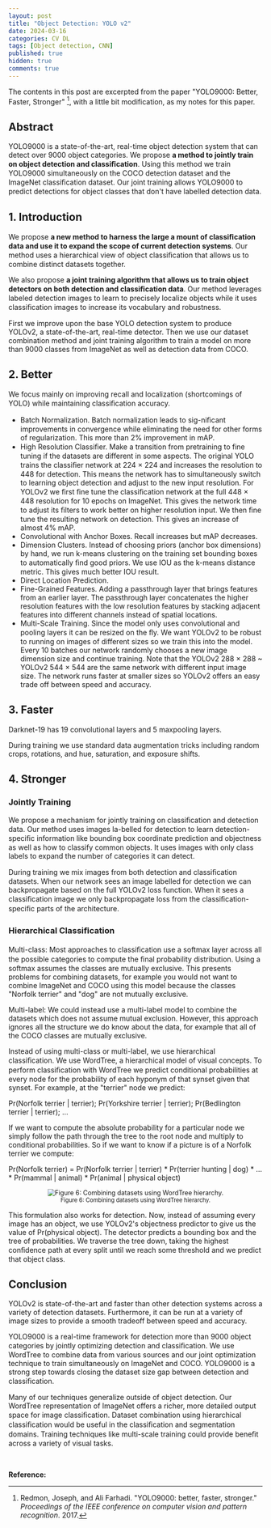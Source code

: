 ```yaml
---
layout: post
title: "Object Detection: YOLO v2"
date: 2024-03-16
categories: CV DL
tags: [Object detection, CNN]
published: true
hidden: true
comments: true
---
```


The contents in this post are excerpted from the paper "YOLO9000: Better, Faster, Stronger" [^1], with a little bit modification, as my notes for this paper. 

## Abstract

YOLO9000 is a state-of-the-art, real-time object detection system that can detect over 9000 object categories. We propose **a method to jointly train on object detection and classiﬁcation**. Using this method we train YOLO9000 simultaneously on the COCO detection dataset and the ImageNet classiﬁcation dataset. Our joint training allows YOLO9000 to predict detections for object classes that don't have labelled detection data.

## 1. Introduction

We propose **a new method to harness the large a mount of classiﬁcation data and use it to expand the scope of current detection systems**. Our method uses a hierarchical view of object classiﬁcation that allows us to combine distinct datasets together.

We also propose **a joint training algorithm that allows us to train object detectors on both detection and classiﬁcation data**. Our method leverages labeled detection images to learn to precisely localize objects while it uses classiﬁcation images to increase its vocabulary and robustness.

First we improve upon the base YOLO detection system to produce YOLOv2, a state-of-the-art, real-time detector. Then we use our dataset combination method and joint training algorithm to train a model on more than 9000 classes from ImageNet as well as detection data from COCO.

## 2. Better

We focus mainly on improving recall and localization (shortcomings of YOLO) while maintaining classiﬁcation accuracy.

* Batch Normalization. Batch normalization leads to sig-niﬁcant improvements in convergence while eliminating the need for other forms of regularization. This more than 2% improvement in mAP.
* High Resolution Classiﬁer. Make a transition from pretraining to fine tuning if the datasets are different in some aspects. The original YOLO trains the classiﬁer network at 224 × 224 and increases the resolution to 448 for detection. This means the network has to simultaneously switch to learning object detection and adjust to the new input resolution. For YOLOv2 we ﬁrst ﬁne tune the classiﬁcation network at the full 448 × 448 resolution for 10 epochs on ImageNet. This gives the network time to adjust its ﬁlters to work better on higher resolution input. We then ﬁne tune the resulting network on detection. This gives an increase of almost 4% mAP.
* Convolutional with Anchor Boxes. Recall increases but mAP decreases.
* Dimension Clusters. Instead of choosing priors (anchor box dimensions) by hand, we run k-means clustering on the training set bounding boxes to automatically ﬁnd good priors. We use IOU as the k-means distance metric. This gives much better IOU result.
* Direct Location Prediction.
* Fine-Grained Features. Adding a passthrough layer that brings features from an earlier layer. The passthrough layer concatenates the higher resolution features with the low resolution features by stacking adjacent features into different channels instead of spatial locations.
* Multi-Scale Training. Since the model only uses convolutional and pooling layers it can be resized on the ﬂy. We want YOLOv2 to be robust to running on images of different sizes so we train this into the model. Every 10 batches our network randomly chooses a new image dimension size and continue training. Note that the YOLOv2 288 × 288 ~ YOLOv2 544 × 544 are the same network with different input image size. The network runs faster at smaller sizes so YOLOv2 offers an easy trade off between speed and accuracy.

## 3. Faster

Darknet-19 has 19 convolutional layers and 5 maxpooling layers.

During training we use standard data augmentation tricks including random crops, rotations, and hue, saturation, and exposure shifts.

## 4. Stronger

### Jointly Training

We propose a mechanism for jointly training on classiﬁcation and detection data. Our method uses images la-belled for detection to learn detection-speciﬁc information like bounding box coordinate prediction and objectness as well as how to classify common objects. It uses images with only class labels to expand the number of categories it can detect.

During training we mix images from both detection and classiﬁcation datasets. When our network sees an image labelled for detection we can backpropagate based on the full YOLOv2 loss function. When it sees a classiﬁcation image we only backpropagate loss from the classiﬁcation-speciﬁc parts of the architecture.

### Hierarchical Classiﬁcation

Multi-class: Most approaches to classiﬁcation use a softmax layer across all the possible categories to compute the ﬁnal probability distribution. Using a softmax assumes the classes are mutually exclusive. This presents problems for combining datasets, for example you would not want to combine ImageNet and COCO using this model because the classes "Norfolk terrier" and "dog" are not mutually exclusive.

Multi-label: We could instead use a multi-label model to combine the datasets which does not assume mutual exclusion. However, this approach ignores all the structure we do know about the data, for example that all of the COCO classes are mutually exclusive.

Instead of using multi-class or multi-label, we use hierarchical classiﬁcation. We use WordTree, a hierarchical model of visual concepts. To perform classiﬁcation with WordTree we predict conditional probabilities at every node for the probability of each hyponym of that synset given that synset. For example, at the "terrier" node we predict:

Pr(Norfolk terrier | terrier); Pr(Yorkshire terrier | terrier); Pr(Bedlington terrier | terrier); ...

If we want to compute the absolute probability for a particular node we simply follow the path through the tree to the root node and multiply to conditional probabilities. So if we want to know if a picture is of a Norfolk terrier we compute:

Pr(Norfolk terrier) = Pr(Norfolk terrier | terrier) * Pr(terrier hunting | dog) * ... * Pr(mammal | animal) * Pr(animal | physical object)

<div align='center'>
<figure>
<img src="https://d3i71xaburhd42.cloudfront.net/7d39d69b23424446f0400ef603b2e3e22d0309d6/8-Figure6-1.png" alt="Figure 6: Combining datasets using WordTree hierarchy." style="zoom:90%;" />
<figcaption style="font-size:80%;"> Figure 6: Combining datasets using WordTree hierarchy. </figcaption>
</figure>
</div>

This formulation also works for detection. Now, instead of assuming every image has an object, we use YOLOv2's objectness predictor to give us the value of Pr(physical object). The detector predicts a bounding box and the tree of probabilities. We traverse the tree down, taking the highest conﬁdence path at every split until we reach some threshold and we predict that object class.

## Conclusion

YOLOv2 is state-of-the-art and faster than other detection systems across a variety of detection datasets. Furthermore, it can be run at a variety of image sizes to provide a smooth tradeoff between speed and accuracy.

YOLO9000 is a real-time framework for detection more than 9000 object categories by jointly optimizing detection and classiﬁcation. We use WordTree to combine data from various sources and our joint optimization technique to train simultaneously on ImageNet and COCO. YOLO9000 is a strong step towards closing the dataset size gap between detection and classiﬁcation.

Many of our techniques generalize outside of object detection. Our WordTree representation of ImageNet offers a richer, more detailed output space for image classiﬁcation. Dataset combination using hierarchical classiﬁcation would be useful in the classiﬁcation and segmentation domains. Training techniques like multi-scale training could provide beneﬁt across a variety of visual tasks.

<br>

**Reference:**

[^1]: Redmon, Joseph, and Ali Farhadi. "YOLO9000: better, faster, stronger." *Proceedings of the IEEE conference on computer vision and pattern recognition*. 2017.